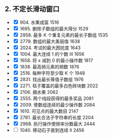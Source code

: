 ## 2. 不定长滑动窗口
<ul>
  <li><input type="checkbox" checked> 904. 水果成篮 1516</li>
  <li><input type="checkbox" checked> 1695. 删除子数组的最大得分 1529</li>
  <li><input type="checkbox" checked> 2958. 最多 K 个重复元素的最长子数组 1535</li>
  <li><input type="checkbox" checked> 2779. 数组的最大美丽值 1638</li>
  <li><input type="checkbox" checked> 2024. 考试的最大困扰度 1643</li>
  <li><input type="checkbox" checked> 1004. 最大连续 1 的个数 III 1656</li>
  <li><input type="checkbox" checked> 1658. 将 x 减到 0 的最小操作数 1817</li>
  <li><input type="checkbox" checked> 1838. 最高频元素的频数 1876</li>
  <li><input type="checkbox" checked> 2516. 每种字符至少取 K 个 1948</li>
  <li><input type="checkbox" checked> 2831. 找出最长等值子数组 1976</li>
  <li><input type="checkbox" checked> 2271. 毯子覆盖的最多白色砖块数 2022</li>
  <li><input type="checkbox" checked> 2106. 摘水果 2062</li>
  <li><input type="checkbox" checked> 2555. 两个线段获得的最多奖品 2081</li>
  <li><input type="checkbox" checked> 2009. 使数组连续的最少操作数 2084</li>
  <li><input type="checkbox" checked> 1610. 可见点的最大数目 2147</li>
  <li><input type="checkbox" checked> 2781. 最长合法子字符串的长度 2204</li>
  <li><input type="checkbox" checked> 2968. 执行操作使频率分数最大 2444</li>
  <li><input type="checkbox"> 1040. 移动石子直到连续 II 2456</li>
</ul>
